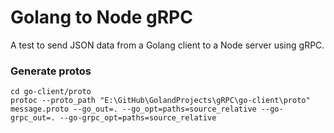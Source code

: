 # Golang to Node gRPC

A test to send JSON data from a Golang client to a Node server using gRPC.

### Generate protos
```
cd go-client/proto
protoc --proto_path "E:\GitHub\GolandProjects\gRPC\go-client\proto" message.proto --go_out=. --go_opt=paths=source_relative --go-grpc_out=. --go-grpc_opt=paths=source_relative
```